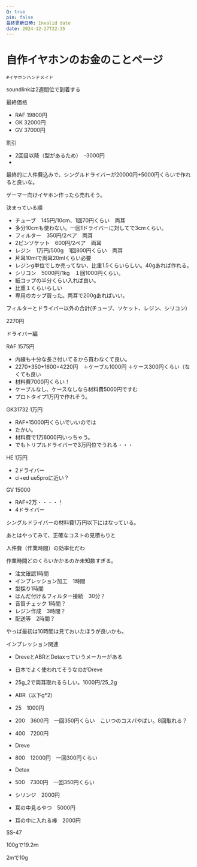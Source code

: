 ```yaml
---
Q: true
pin: false
最終更新日時: Invalid date
date: 2024-12-27T22:35
---
```

# 自作イヤホンのお金のことページ

`#イヤホンハンドメイド`

soundlinkは2週間位で到着する

最終価格

- RAF 19800円  
- GK 32000円  
- GV 37000円  

割引

- 2回目以降（型があるため）　-3000円  
-  

最終的に人件費込みで、シングルドライバーが20000円+5000円くらいで作れると良いな。

ゲーマー向けイヤホン作ったら売れそう。

決まっている順

- チューブ　145円/10cm、1回70円くらい　両耳  
- 多分10cmも使わない。一回1ドライバーに対してで3cmくらい。  
- フィルター　350円/2ペア　両耳  
- 2ピンソケット　600円/2ペア　両耳  
- レジン　1万円/500g　1回800円くらい　両耳  
- 片耳10mlで両耳20mlくらい必要  
- レジンg単位でしか売ってない、比重1.5くらいらしい。40gあれば作れる。  
- シリコン　5000円/1kg　１回1000円くらい。  
- 紙コップの半分くらい入れば良い。  
- 比重１くらいらしい  
- 専用のカップ買った。両耳で200gあればいい。  

フィルターとドライバー以外の合計(チューブ、ソケット、レジン、シリコン)

2270円

ドライバー編

RAF 1575円

- 内線も十分な長さ付いてるから買わなくて良い。  
- 2270+350+1600=4220円　＋ケーブル1000円 ＋ケース300円くらい（なくても良い  
- 材料費7000円くらい！  
- ケーブルなし、ケースなしなら材料費5000円ですむ  
- プロトタイプ1万円で作れそう。  

GK31732 1万円

- RAF+15000円くらいでいいのでは  
- たかい。  
- 材料費で1万6000円いっちゃう。  
- でもトリプルドライバーで3万円位でうれる・・・  

HE 1万円

- 2ドライバー  
- ci+ed ue5proに近い？  

GV 15000

- RAF+2万・・・・！  
- 4ドライバー  

シングルドライバーの材料費1万円以下にはなっている。

あとはやってみて、正確なコストの見積もりと

人件費（作業時間）の効率化だわ

作業時間どのくらいかかるのか未知数すぎる。

- 注文確認1時間
- インプレッション加工　1時間
- 型採り1時間
- はんだ付け＆フィルター接続　30分？
- 音質チェック 1時間？
- レジン作成　3時間？
- 配送等　2時間？

やっぱ最初は10時間は見ておいたほうが良いかも。

インプレッション関連

- DreveとABRとDetaxっていうメーカーがある  
- 日本でよく使われてそうなのがDreve  
- 25g_2で両耳取れるらしい。1000円/25_2g  
- ABR（以下g*2）  
- 25　1000円  
- 200　3600円　一回350円くらい　こいつのコスパやばい。8回取れる？  
- 400　7200円  
- Dreve  
- 800　12000円　一回300円くらい  
- Detax  
- 500　7300円　一回350円くらい  

- シリンジ　2000円
- 耳の中見るやつ　5000円
- 耳の中に入れる棒　2000円

SS-47

100gで19.2ｍ

2mで10g